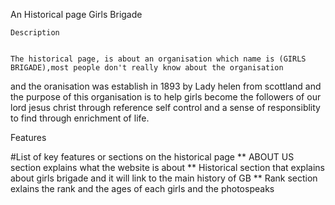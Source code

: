 An Historical page 
 Girls Brigade

    Description


    The historical page, is about an organisation which name is (GIRLS BRIGADE),most people don't really know about the organisation
   and the oranisation was establish in 1893 by Lady helen  from scottland and the purpose of this organisation is to help girls become the followers
   of our lord jesus christ through reference self control and a sense of responsiblity to find through enrichment of life.

   Features

   #List of key features or sections on the historical page 
    ** ABOUT US section explains what the website is about
    ** Historical section that explains about girls brigade and it will link to the main history of GB
    ** Rank section exlains the rank and the ages of each girls and the photospeaks
